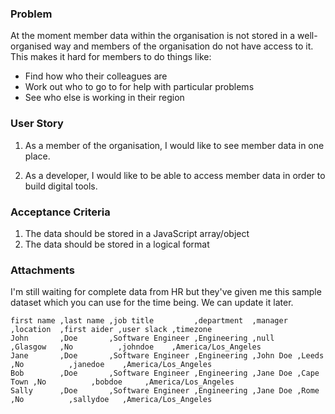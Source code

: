 ### Problem

At the moment member data within the organisation is not stored in a well-organised way and members of the organisation do not have access to it. This makes it hard for members to do things like:

- Find how who their colleagues are
- Work out who to go to for help with particular problems
- See who else is working in their region

### User Story

1. As a member of the organisation, I would like to see member data in one place.

2. As a developer, I would like to be able to access member data in order to build digital tools.

### Acceptance Criteria

1. The data should be stored in a JavaScript array/object
2. The data should be stored in a logical format

### Attachments

I'm still waiting for complete data from HR but they've given me this sample dataset which you can use for the time being. We can update it later.

```csv
first name ,last name ,job title         ,department  ,manager  ,location  ,first aider ,user slack ,timezone
John       ,Doe       ,Software Engineer ,Engineering ,null     ,Glasgow   ,No          ,johndoe    ,America/Los_Angeles
Jane       ,Doe       ,Software Engineer ,Engineering ,John Doe ,Leeds     ,No          ,janedoe    ,America/Los_Angeles
Bob        ,Doe       ,Software Engineer ,Engineering ,Jane Doe ,Cape Town ,No          ,bobdoe     ,America/Los_Angeles
Sally      ,Doe       ,Software Engineer ,Engineering ,Jane Doe ,Rome      ,No          ,sallydoe   ,America/Los_Angeles
```

